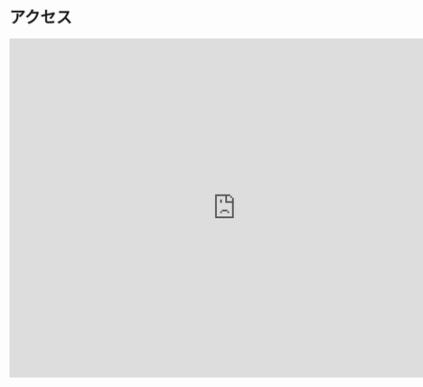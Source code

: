 # アクセス

<iframe src="https://www.google.com/maps/embed?pb=!1m18!1m12!1m3!1d2963.0210378748666!2d137.11590512185376!3d35.34328134514579!2m3!1f0!2f0!3f0!3m2!1i1024!2i768!4f13.1!3m3!1m2!1s0x60036a8ca00ae373%3A0xdc96c37a1d1b13db!2z44KP44Gf44Gq44G55q2v56eR!5e0!3m2!1sja!2sjp!4v1495246659013" width="800" height="600" frameborder="0" style="border:0;display:block;margin:auto;" allowfullscreen></iframe>
